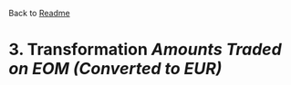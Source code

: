 Back to [Readme](../../../README.md#tutorials-transformations)




# 3. Transformation ***Amounts Traded on EOM (Converted to EUR)***